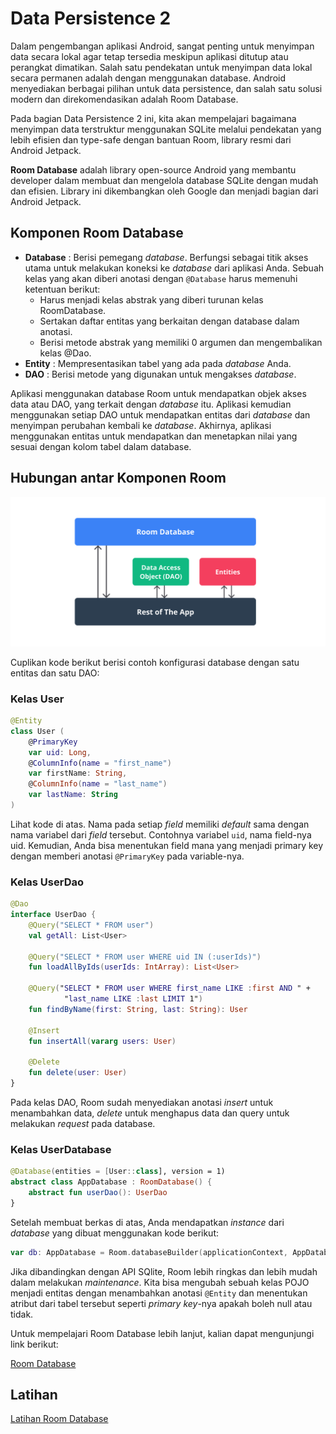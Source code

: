 # Data Persistence 2
Dalam pengembangan aplikasi Android, sangat penting untuk menyimpan data secara lokal agar tetap tersedia meskipun aplikasi ditutup atau perangkat dimatikan. Salah satu pendekatan untuk menyimpan data lokal secara permanen adalah dengan menggunakan database. Android menyediakan berbagai pilihan untuk data persistence, dan salah satu solusi modern dan direkomendasikan adalah Room Database.

Pada bagian Data Persistence 2 ini, kita akan mempelajari bagaimana menyimpan data terstruktur menggunakan SQLite melalui pendekatan yang lebih efisien dan type-safe dengan bantuan Room, library resmi dari Android Jetpack.

__Room Database__ adalah library open-source Android yang membantu developer dalam membuat dan mengelola database SQLite dengan mudah dan efisien. Library ini dikembangkan oleh Google dan menjadi bagian dari Android Jetpack.

## Komponen Room Database

- __Database__ : Berisi pemegang _database_. Berfungsi sebagai titik akses utama untuk melakukan koneksi ke _database_ dari aplikasi Anda. Sebuah kelas yang akan diberi anotasi dengan `@Database` harus memenuhi ketentuan berikut:
    - Harus menjadi kelas abstrak yang diberi turunan kelas RoomDatabase.
    - Sertakan daftar entitas yang berkaitan dengan database dalam anotasi.
    - Berisi metode abstrak yang memiliki 0 argumen dan mengembalikan kelas @Dao.
- __Entity__ : Mempresentasikan tabel yang ada pada _database_ Anda.
- __DAO__ : Berisi metode yang digunakan untuk mengakses _database_.

Aplikasi menggunakan database Room untuk mendapatkan objek akses data atau DAO, yang terkait dengan _database_ itu. Aplikasi kemudian menggunakan setiap DAO untuk mendapatkan entitas dari _database_ dan menyimpan perubahan kembali ke _database_. Akhirnya, aplikasi menggunakan entitas untuk mendapatkan dan menetapkan nilai yang sesuai dengan kolom tabel dalam database.

## Hubungan antar Komponen Room

![Komponen Room](img/room.png)

Cuplikan kode berikut berisi contoh konfigurasi database dengan satu entitas dan satu DAO:

### Kelas User

```kotlin
@Entity
class User (
    @PrimaryKey
    var uid: Long,
    @ColumnInfo(name = "first_name")
    var firstName: String,
    @ColumnInfo(name = "last_name")
    var lastName: String
)
```

Lihat kode di atas. Nama pada setiap _field_ memiliki _default_ sama dengan nama variabel dari _field_ tersebut. Contohnya variabel `uid`, nama field-nya uid. Kemudian, Anda bisa menentukan field mana yang menjadi primary key dengan memberi anotasi `@PrimaryKey` pada variable-nya.

### Kelas UserDao

```kotlin
@Dao
interface UserDao {
    @Query("SELECT * FROM user")
    val getAll: List<User>
 
    @Query("SELECT * FROM user WHERE uid IN (:userIds)")
    fun loadAllByIds(userIds: IntArray): List<User>
 
    @Query("SELECT * FROM user WHERE first_name LIKE :first AND " +
            "last_name LIKE :last LIMIT 1")
    fun findByName(first: String, last: String): User
 
    @Insert
    fun insertAll(vararg users: User)
 
    @Delete
    fun delete(user: User)
}
```

Pada kelas DAO, Room sudah menyediakan anotasi _insert_ untuk menambahkan data, _delete_ untuk menghapus data dan query untuk melakukan _request_ pada database.

### Kelas UserDatabase

```kotlin
@Database(entities = [User::class], version = 1)
abstract class AppDatabase : RoomDatabase() {
    abstract fun userDao(): UserDao
}
```

Setelah membuat berkas di atas, Anda mendapatkan _instance_ dari _database_ yang dibuat menggunakan kode berikut:

```kotlin
var db: AppDatabase = Room.databaseBuilder(applicationContext, AppDatabase::class.java, "database-name").build()
```

Jika dibandingkan dengan API SQlite, Room lebih ringkas dan lebih mudah dalam melakukan _maintenance_. Kita bisa mengubah sebuah kelas POJO menjadi entitas dengan menambahkan anotasi `@Entity` dan menentukan atribut dari tabel tersebut seperti _primary key_-nya apakah boleh null atau tidak. 

Untuk mempelajari Room Database lebih lanjut, kalian dapat mengunjungi link berikut:

[Room Database](https://developer.android.com/training/data-storage/room)

## Latihan

[Latihan Room Database](latihan.md)
